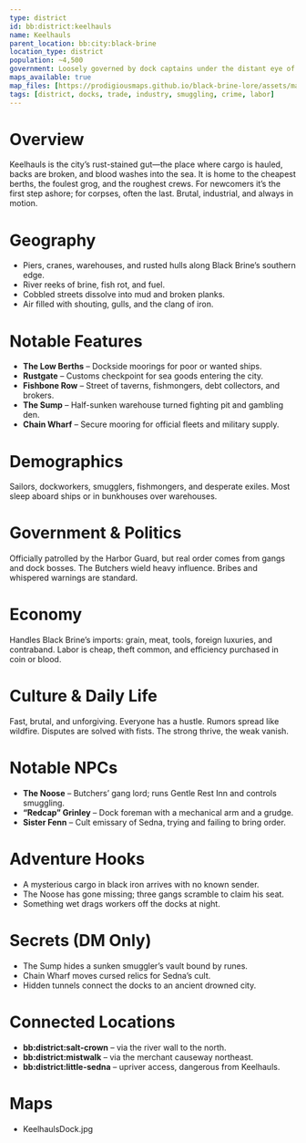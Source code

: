 ```yaml
---
type: district
id: bb:district:keelhauls
name: Keelhauls
parent_location: bb:city:black-brine
location_type: district
population: ~4,500
government: Loosely governed by dock captains under the distant eye of the Captain’s Council
maps_available: true
map_files: [https://prodigiousmaps.github.io/black-brine-lore/assets/maps/keel-hauls-harbor.jpg]
tags: [district, docks, trade, industry, smuggling, crime, labor]
---
```


# Overview
Keelhauls is the city’s rust-stained gut—the place where cargo is hauled, backs are broken, and blood washes into the sea. It is home to the cheapest berths, the foulest grog, and the roughest crews. For newcomers it’s the first step ashore; for corpses, often the last. Brutal, industrial, and always in motion.

# Geography
- Piers, cranes, warehouses, and rusted hulls along Black Brine’s southern edge.  
- River reeks of brine, fish rot, and fuel.  
- Cobbled streets dissolve into mud and broken planks.  
- Air filled with shouting, gulls, and the clang of iron.  

# Notable Features
- **The Low Berths** – Dockside moorings for poor or wanted ships.  
- **Rustgate** – Customs checkpoint for sea goods entering the city.  
- **Fishbone Row** – Street of taverns, fishmongers, debt collectors, and brokers.  
- **The Sump** – Half-sunken warehouse turned fighting pit and gambling den.  
- **Chain Wharf** – Secure mooring for official fleets and military supply.  

# Demographics
Sailors, dockworkers, smugglers, fishmongers, and desperate exiles. Most sleep aboard ships or in bunkhouses over warehouses.  

# Government & Politics
Officially patrolled by the Harbor Guard, but real order comes from gangs and dock bosses. The Butchers wield heavy influence. Bribes and whispered warnings are standard.  

# Economy
Handles Black Brine’s imports: grain, meat, tools, foreign luxuries, and contraband. Labor is cheap, theft common, and efficiency purchased in coin or blood.  

# Culture & Daily Life
Fast, brutal, and unforgiving. Everyone has a hustle. Rumors spread like wildfire. Disputes are solved with fists. The strong thrive, the weak vanish.  

# Notable NPCs
- **The Noose** – Butchers’ gang lord; runs Gentle Rest Inn and controls smuggling.  
- **“Redcap” Grinley** – Dock foreman with a mechanical arm and a grudge.  
- **Sister Fenn** – Cult emissary of Sedna, trying and failing to bring order.  

# Adventure Hooks
- A mysterious cargo in black iron arrives with no known sender.  
- The Noose has gone missing; three gangs scramble to claim his seat.  
- Something wet drags workers off the docks at night.  

# Secrets (DM Only)
- The Sump hides a sunken smuggler’s vault bound by runes.  
- Chain Wharf moves cursed relics for Sedna’s cult.  
- Hidden tunnels connect the docks to an ancient drowned city.  

# Connected Locations
- **bb:district:salt-crown** – via the river wall to the north.  
- **bb:district:mistwalk** – via the merchant causeway northeast.  
- **bb:district:little-sedna** – upriver access, dangerous from Keelhauls.  

# Maps
- KeelhaulsDock.jpg
